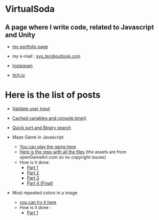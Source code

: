 # VirtualSoda

## A page where I write code, related to Javascript and Unity 

- [my portfolio page](https://mg-software-dev.github.io/mg-software-dev/)

- my e-mail : sys_tec@outlook.com

- [Instagram](https://www.instagram.com/virtualsoda.exe/)

- [Itch.io](https://mysticmagegames.itch.io)





# Here is the list of posts

- [Validate user input](https://virtualsoda369.github.io/validate_user_input/)

- [Cached variables and console.time()](https://virtualsoda369.github.io/cached_variables_example/)

- [Quick sort and Binary search](https://virtualsoda369.github.io/quick_sort_and_binary_search/)

- Maze Game in Javascript
    - [You can play the game here](https://virtualsoda369.github.io/maze_game_demo/)
    - [Here is the repo with all the files](https://github.com/VirtualSoda369/maze_game_demo) (the assets are from openGameArt.com so no copyright issues)
    - How is it done:
        - [Part 1](https://virtualsoda369.github.io/maze_game_part_1/)
        - [Part 2](https://virtualsoda369.github.io/maze_game_part_2/)
        - [Part 3](https://virtualsoda369.github.io/maze_game_part_3/)
        - [Part 4 (Final)](https://virtualsoda369.github.io/maze_game_part_4/)
        
        
 - Most repeated colors in a image
     - [you can try it here]()
     - How is it done : 
         - [Part 1](https://virtualsoda369.github.io/most_repeated_colors_p1/)
